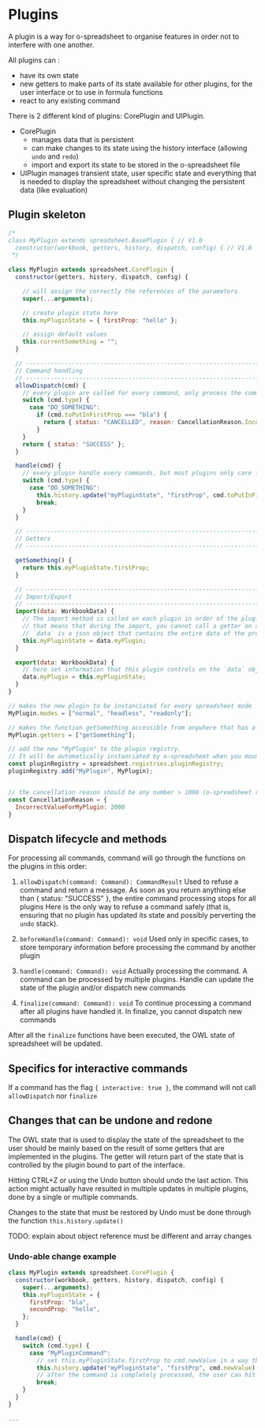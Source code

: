 # Plugins

A plugin is a way for o-spreadsheet to organise features in order not to interfere with one another.

All plugins can :
* have its own state
* new getters to make parts of its state available for other plugins, for the user interface or to use in formula
  functions
* react to any existing command


There is 2 different kind of plugins: CorePlugin and UIPlugin.
* CorePlugin
  * manages data that is persistent
  * can make changes to its state using the history interface (allowing `undo` and `redo`)
  * import and export its state to be stored in the o-spreadsheet file
* UIPlugin manages transient state, user specific state and everything that is needed to display the spreadsheet without changing the persistent data (like evaluation)


## Plugin skeleton

```javascript
/*
class MyPlugin extends spreadsheet.BasePlugin { // V1.0
  constructor(workbook, getters, history, dispatch, config) { // V1.0
 */   
    
class MyPlugin extends spreadsheet.CorePlugin { 
  constructor(getters, history, dispatch, config) {

    // will assign the correctly the references of the parameters
    super(...arguments);

    // create plugin state here
    this.myPluginState = { firstProp: "hello" };

    // assign default values
    this.currentSomething = "";
  }

  // ---------------------------------------------------------------------
  // Command handling
  // ---------------------------------------------------------------------
  allowDispatch(cmd) {
    // every plugin are called for every command, only process the commands that is interresting for this plugin
    switch (cmd.type) {
      case "DO_SOMETHING":
        if (cmd.toPutInFirstProp === "bla") {
          return { status: "CANCELLED", reason: CancellationReason.IncorrectValueForMyPlugin }
        }
    }
    return { status: "SUCCESS" };
  }

  handle(cmd) {
    // every plugin handle every commands, but most plugins only care for some commands. 
    switch (cmd.type) {
      case "DO_SOMETHING":
        this.history.update("myPluginState", "firstProp", cmd.toPutInFirstProp);
        break;
    }
  }

  // ---------------------------------------------------------------------
  // Getters
  // ---------------------------------------------------------------------

  getSomething() {
    return this.myPluginState.firstProp;
  }

  // ---------------------------------------------------------------------
  // Import/Export
  // ---------------------------------------------------------------------
  import(data: WorkbookData) {
    // The import method is called on each plugin in order of the pluginRegistry,
    // that means that during the import, you cannot call a getter on a plugin that has not yet been imported (it doesn't have its data yet)
    // `data` is a json object that contains the entire data of the previously saved spreadsheet
    this.myPluginState = data.myPlugin;
  }

  export(data: WorkbookData) {
    // here set information that this plugin controls on the `data` object
    data.myPlugin = this.myPluginState;
  }
}

// makes the new plugin to be instanciated for every spreadsheet mode
MyPlugin.modes = ["normal", "headless", "readonly"];

// makes the function getSomething accessible from anywhere that has a reference to model.getters
MyPlugin.getters = ["getSomething"];

// add the new "MyPlugin" to the plugin registry. 
// It will be automatically instanciated by o-spreadsheet when you mount the spreadsheet component or when you create a new Model()
const pluginRegistry = spreadsheet.registries.pluginRegistry;
pluginRegistry.add("MyPlugin", MyPlugin);


// the cancellation reason should be any number > 1000 (o-spreadsheet reserves the numbers until 1000 for internal use)
const CancellationReason = {
  IncorrectValueForMyPlugin: 2000
}
```

## Dispatch lifecycle and methods

For processing all commands, command will go through the functions on the plugins in this order:

1. `allowDispatch(command: Command): CommandResult`
  Used to refuse a command and return a message. As soon as you return anything else than { status: "SUCCESS" }, the
  entire command processing stops for all plugins Here is the only way to refuse a command safely (that is, ensuring
  that no plugin has updated its state and possibly perverting the `undo` stack).

2. `beforeHandle(command: Command): void`
  Used only in specific cases, to store temporary information before processing the command by another plugin

2. `handle(command: Command): void`
  Actually processing the command. A command can be processed by multiple plugins. Handle can update the state of the
  plugin and/or dispatch new commands

4. `finalize(command: Command): void`
  To continue processing a command after all plugins have handled it. In finalize, you cannot dispatch new commands

After all the `finalize` functions have been executed, the OWL state of spreadsheet will be updated.

## Specifics for interactive commands

If a command has the flag `{ interactive: true }`, the command will not call `allowDispatch` nor `finalize`

## Changes that can be undone and redone

The OWL state that is used to display the state of the spreadsheet to the user should be mainly based on the result of
some getters that are implemented in the plugins. The getter will return part of the state that is controlled by the
plugin bound to part of the interface.

Hitting CTRL+Z or using the Undo button should undo the last action. This action might actually have resulted in
multiple updates in multiple plugins, done by a single or multiple commands.

Changes to the state that must be restored by Undo must be done through the function `this.history.update()`

TODO: explain about object reference must be different and array changes

### Undo-able change example

```javascript
class MyPlugin extends spreadsheet.CorePlugin {
  constructor(workbook, getters, history, dispatch, config) {
    super(...arguments);
    this.myPluginState = {
      firstProp: "bla",
      secondProp: "hello",
    };
  }

  handle(cmd) {
    switch (cmd.type) {
      case "MyPluginCommand":
        // set this.myPluginState.firstProp to cmd.newValue in a way that can be undone
        this.history.update("myPluginState", "firstPrp", cmd.newValue)
        // after the command is completely processed, the user can hit Undo, the value will be reset to its previous value
        break;
    }
  }
}

...
```
